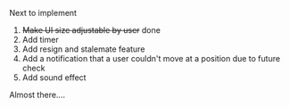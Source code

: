 Next to implement

1. ~~Make UI size adjustable by user~~ done
2. Add timer
3. Add resign and stalemate feature
4. Add a notification that a user couldn't move at a position due to future check
5. Add sound effect
   
Almost there....


